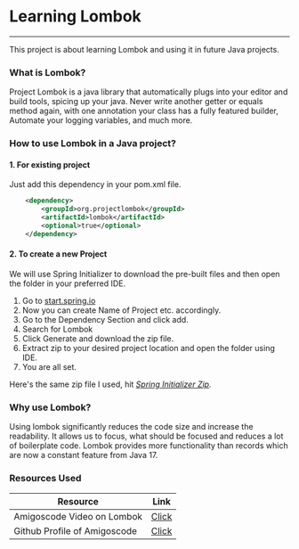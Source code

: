 # Learning Lombok
___

This project is about learning Lombok and using it in future Java projects.

### What is Lombok?
Project Lombok is a java library that automatically plugs into your editor and build tools, spicing up your java.
Never write another getter or equals method again, with one annotation your class has a fully featured builder, 
Automate your logging variables, and much more.

### How to use Lombok in a Java project?
#### 1. For existing project
Just add this dependency in your pom.xml file.
```xml
    <dependency>
        <groupId>org.projectlombok</groupId>
        <artifactId>lombok</artifactId>
        <optional>true</optional>
    </dependency>
```
#### 2. To create a new Project
We will use Spring Initializer to download the pre-built files and then open the folder in your preferred IDE.
1. Go to [start.spring.io](https://start.spring.io)
2. Now you can create Name of Project etc. accordingly.
3. Go to the Dependency Section and click add.
4. Search for Lombok
5. Click Generate and download the zip file.
6. Extract zip to your desired project location and open the folder using IDE.
7. You are all set.

Here's the same zip file I used, hit _[Spring Initializer Zip](https://start.spring.io/#!type=maven-project&language=java&platformVersion=2.6.6&packaging=jar&jvmVersion=17&groupId=com.example&artifactId=LearningLombok&name=LearningLombok&description=A%20Project%20to%20learn%20how%20does%20Lombok%20work.&packageName=com.example.LearningLombok&dependencies=lombok)._

### Why use Lombok?
Using lombok significantly reduces the code size and increase the readability. It allows us to focus, what should be 
    focused and reduces a lot of boilerplate code. Lombok provides more functionality than records which are now a 
    constant feature from Java 17. 

### Resources Used

| Resource                     | Link                                                                          |
|------------------------------|-------------------------------------------------------------------------------|
| Amigoscode Video on Lombok   | [Click](https://youtu.be/z7bsNF2Dtf0?list=PLwvrYc43l1MyAmDss3HEYYBIQwY3pITeA) |
| Github Profile of Amigoscode | [Click](https://github.com/amigoscode)                                        |                                                                             |
